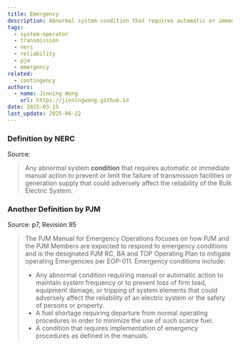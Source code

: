 ```yaml
---
title: Emergency
description: Abnormal system condition that requires automatic or immediate manual action.
tags:
  - system-operator
  - transmission
  - nerc
  - reliability
  - pjm
  - emergency
related:
  - contingency
authors:
  - name: Jinning Wang
    url: https://jinningwang.github.io
date: 2025-03-15
last_update: 2025-06-22
---
```


### Definition by NERC

Source: <d-cite key="nerc2024glossary"></d-cite>

> Any abnormal system **condition** that requires automatic or immediate manual action to prevent or limit the failure of transmission facilities or generation supply that could adversely affect the reliability of the Bulk Electric System.

### Another Definition by PJM

Source: <d-cite key="pjm2025m13"></d-cite> p7, Revision 95

> The PJM Manual for Emergency Operations focuses on how PJM and the PJM Members are expected to respond to emergency conditions and is the designated PJM RC, BA and TOP Operating Plan to mitigate operating Emergencies per EOP-011. Emergency conditions include:
>
> - Any abnormal condition requiring manual or automatic action to maintain system frequency or to prevent loss of firm load, equipment damage, or tripping of system elements that could adversely affect the reliability of an electric system or the safety of persons or property.
> - A fuel shortage requiring departure from normal operating procedures in order to minimize the use of such scarce fuel.
> - A condition that requires implementation of emergency procedures as defined in the manuals.
